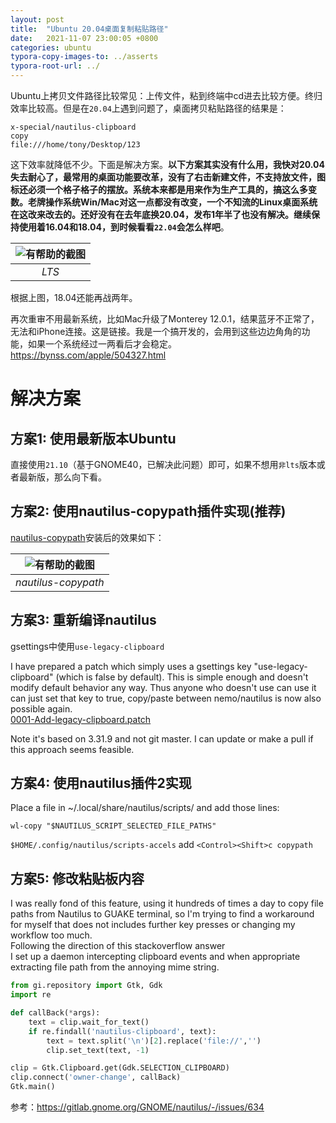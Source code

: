 ```yaml
---
layout: post
title:  "Ubuntu 20.04桌面复制粘贴路径"
date:   2021-11-07 23:00:05 +0800
categories: ubuntu
typora-copy-images-to: ../asserts
typora-root-url: ../
---
```


Ubuntu上拷贝文件路径比较常见：上传文件，粘到终端中cd进去比较方便。终归效率比较高。但是在`20.04`上遇到问题了，桌面拷贝粘贴路径的结果是：
```
x-special/nautilus-clipboard
copy
file:///home/tony/Desktop/123
```
这下效率就降低不少。下面是解决方案。**以下方案其实没有什么用，我快对20.04失去耐心了，最常用的桌面功能要改革，没有了右击新建文件，不支持放文件，图标还必须一个格子格子的摆放。系统本来都是用来作为生产工具的，搞这么多变数。老牌操作系统Win/Mac对这一点都没有改变，一个不知流的Linux桌面系统在这改来改去的。还好没有在去年底换20.04，发布1年半了也没有解决。继续保持使用着16.04和18.04，到时候看看`22.04`会怎么样吧**。

| ![有帮助的截图](/assets/Selection_419.png) | 
|:--:| 
| *LTS* |

根据上图，18.04还能再战两年。


再次重审不用最新系统，比如Mac升级了Monterey 12.0.1，结果蓝牙不正常了，无法和iPhone连接。这是链接。我是一个搞开发的，会用到这些边边角角的功能，如果一个系统经过一两看后才会稳定。
https://bynss.com/apple/504327.html






# 解决方案

## 方案1: 使用最新版本Ubuntu   
直接使用`21.10`（基于GNOME40，已解决此问题）即可，如果不想用`非lts`版本或者最新版，那么向下看。

## 方案2: 使用nautilus-copypath插件实现(推荐)
[nautilus-copypath][1]安装后的效果如下：

| ![有帮助的截图](/assets/nautilus-copypath.png) | 
|:--:| 
| *nautilus-copypath* |

## 方案3: 重新编译nautilus   
gsettings中使用`use-legacy-clipboard`

I have prepared a patch which simply uses a gsettings key "use-legacy-clipboard" (which is false by default). This is simple enough and doesn't modify default behavior any way. Thus anyone who doesn't use can use it can just set that key to true, copy/paste between nemo/nautilus is now also possible again.  
[0001-Add-legacy-clipboard.patch][2]

Note it's based on 3.31.9 and not git master. I can update or make a pull if this approach seems feasible.

## 方案4: 使用nautilus插件2实现   
Place a file in ~/.local/share/nautilus/scripts/ and add those lines:
```shell
wl-copy "$NAUTILUS_SCRIPT_SELECTED_FILE_PATHS"
```
`$HOME/.config/nautilus/scripts-accels` add `<Control><Shift>c copypath`
## 方案5: 修改粘贴板内容   
I was really fond of this feature, using it hundreds of times a day to copy file paths from Nautilus to GUAKE terminal, so I'm trying to find a workaround for myself that does not includes further key presses or changing my workflow too much.  
Following the direction of this stackoverflow answer  
I set up a daemon intercepting clipboard events and when appropriate extracting file path from the annoying mime string.

```python
from gi.repository import Gtk, Gdk
import re

def callBack(*args):
    text = clip.wait_for_text()
    if re.findall('nautilus-clipboard', text):
        text = text.split('\n')[2].replace('file://','')
        clip.set_text(text, -1)

clip = Gtk.Clipboard.get(Gdk.SELECTION_CLIPBOARD)
clip.connect('owner-change', callBack)
Gtk.main()

```


参考：https://gitlab.gnome.org/GNOME/nautilus/-/issues/634

[1]: https://github.com/ronen25/nautilus-copypath
[2]: https://gitlab.gnome.org/GNOME/nautilus/uploads/b5a39917a3f2c7f97423838044e6e150/0001-Add-legacy-clipboard.patch

